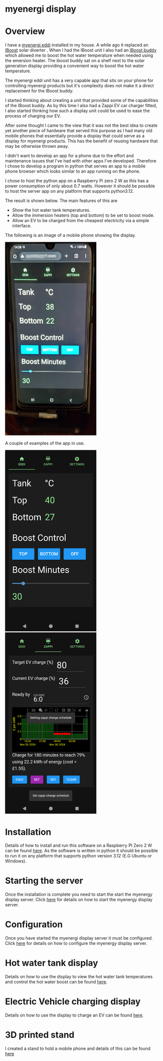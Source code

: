 # myenergi display

# Overview
I have a [myenergi eddi](https://www.myenergi.com/eddi-power-diverter/) installed in my house. A while ago it replaced an [IBoost](https://www.marlec.co.uk/product/solar-iboost/) solar diverter
. When I had the IBoost unit I also had an [IBoost buddy](https://www.marlec.co.uk/product/solar-iboost-buddy/?v=79cba1185463) which allowed me to boost the hot water temperature when needed using the emersion heater. The iboost buddy sat on a shelf next to the solar generation display providing a convenient way to boost the hot water temperature.

The myenergi eddi unit has a very capable app that sits on your phone for controlling myenergi products but it's
complexity does not make it a direct replacement for the IBoost buddy.

I started thinking about creating a unit that provided some of
the capabilities of the IBoost buddy. As by this time I also had a Zappi EV car charger fitted, I also started
thinking how such a display unit could be used to ease the process of charging our EV.

After some thought I came to the view that it was not the best idea to create yet another piece of hardware that
served this purpose as I had many old mobile phones that essentially provide a display that could serve as a
display for myenergi products. This has the benefit of reusing hardware that may be otherwise thrown away.

I didn't want to develop an app for a phone due to the effort and maintenance issues that I've had with
other apps I've developed. Therefore I chose to develop a program in python that serves an app to a mobile
phone browser which looks similar to an app running on the phone.

I chose to host the python app on a Raspberry Pi zero 2 W as this has a power consumption of only about 0.7 watts. However it should be possible to host the server app on any platform that supports python3.12.

The result is shown below. The main features of this are

- Show the hot water tank temperatures.
- Allow the immersion heaters (top and bottom) to be set to boost mode.
- Allow an EV to be charged from the cheapest electricity via a simple interface.

The following is an image of a mobile phone showing the display.

<img src="doc/images/myenergi_display_phone.png" width="300"/>

A couple of examples of the app in use.

<img src="doc/images/eddi_tab.png" width="300"/> <img src="doc/images/set_zappi_schedule.png" alt="drawing" width="300"/>

# Installation
Details of how to install and run this software on a Raspberry PI Zero 2 W can be found [here](doc/rpi_zero_installation.md). As the software is written in python it should be possible to run it on any platform that supports python version 3.12 (E.G Ubuntu or Windows).

# Starting the server
Once the installation is complete you need to start the start the myenergy display server. Click [here](doc/starting_the_server.md) for details on how to start the myenergy display server.

# Configuration
Once you have started the myenergi display server it must be configured. Click [here](doc/configuring_the_server.md) for details on how to configure the myenergy display server.

# Hot water tank display
Details on how to use the display to view the hot water tank temperatures and control the hot water boost can be found [here](doc/hot_water_tank.md).

# Electric Vehicle charging display
Details on how to use the display to charge an EV can be found [here](doc/ev_charging.md).

# 3D printed stand
I created a stand to hold a mobile phone and details of this can be found [here](mobile_phone_stand/README.md)
